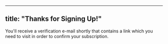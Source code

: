 

---
title: "Thanks for Signing Up!"
---
You'll receive a verification e-mail shortly that contains a link which you need to visit in order to confirm your subscription.

